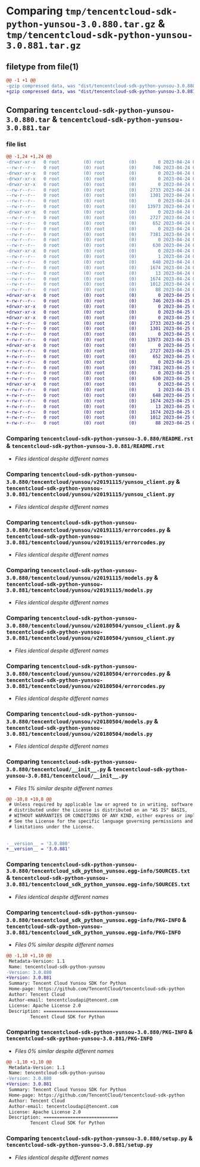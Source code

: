 # Comparing `tmp/tencentcloud-sdk-python-yunsou-3.0.880.tar.gz` & `tmp/tencentcloud-sdk-python-yunsou-3.0.881.tar.gz`

## filetype from file(1)

```diff
@@ -1 +1 @@
-gzip compressed data, was "dist/tencentcloud-sdk-python-yunsou-3.0.880.tar", last modified: Mon Apr 24 03:50:16 2023, max compression
+gzip compressed data, was "dist/tencentcloud-sdk-python-yunsou-3.0.881.tar", last modified: Tue Apr 25 01:02:06 2023, max compression
```

## Comparing `tencentcloud-sdk-python-yunsou-3.0.880.tar` & `tencentcloud-sdk-python-yunsou-3.0.881.tar`

### file list

```diff
@@ -1,24 +1,24 @@
-drwxr-xr-x   0 root         (0) root         (0)        0 2023-04-24 03:50:16.000000 tencentcloud-sdk-python-yunsou-3.0.880/
--rw-r--r--   0 root         (0) root         (0)      746 2023-04-24 03:50:15.000000 tencentcloud-sdk-python-yunsou-3.0.880/README.rst
-drwxr-xr-x   0 root         (0) root         (0)        0 2023-04-24 03:50:16.000000 tencentcloud-sdk-python-yunsou-3.0.880/tencentcloud/
-drwxr-xr-x   0 root         (0) root         (0)        0 2023-04-24 03:50:16.000000 tencentcloud-sdk-python-yunsou-3.0.880/tencentcloud/yunsou/
-drwxr-xr-x   0 root         (0) root         (0)        0 2023-04-24 03:50:16.000000 tencentcloud-sdk-python-yunsou-3.0.880/tencentcloud/yunsou/v20191115/
--rw-r--r--   0 root         (0) root         (0)     2733 2023-04-24 03:50:15.000000 tencentcloud-sdk-python-yunsou-3.0.880/tencentcloud/yunsou/v20191115/yunsou_client.py
--rw-r--r--   0 root         (0) root         (0)     1301 2023-04-24 03:50:15.000000 tencentcloud-sdk-python-yunsou-3.0.880/tencentcloud/yunsou/v20191115/errorcodes.py
--rw-r--r--   0 root         (0) root         (0)        0 2023-04-24 03:50:15.000000 tencentcloud-sdk-python-yunsou-3.0.880/tencentcloud/yunsou/v20191115/__init__.py
--rw-r--r--   0 root         (0) root         (0)    13973 2023-04-24 03:50:15.000000 tencentcloud-sdk-python-yunsou-3.0.880/tencentcloud/yunsou/v20191115/models.py
-drwxr-xr-x   0 root         (0) root         (0)        0 2023-04-24 03:50:16.000000 tencentcloud-sdk-python-yunsou-3.0.880/tencentcloud/yunsou/v20180504/
--rw-r--r--   0 root         (0) root         (0)     2727 2023-04-24 03:50:15.000000 tencentcloud-sdk-python-yunsou-3.0.880/tencentcloud/yunsou/v20180504/yunsou_client.py
--rw-r--r--   0 root         (0) root         (0)      652 2023-04-24 03:50:15.000000 tencentcloud-sdk-python-yunsou-3.0.880/tencentcloud/yunsou/v20180504/errorcodes.py
--rw-r--r--   0 root         (0) root         (0)        0 2023-04-24 03:50:15.000000 tencentcloud-sdk-python-yunsou-3.0.880/tencentcloud/yunsou/v20180504/__init__.py
--rw-r--r--   0 root         (0) root         (0)     7381 2023-04-24 03:50:15.000000 tencentcloud-sdk-python-yunsou-3.0.880/tencentcloud/yunsou/v20180504/models.py
--rw-r--r--   0 root         (0) root         (0)        0 2023-04-24 03:50:15.000000 tencentcloud-sdk-python-yunsou-3.0.880/tencentcloud/yunsou/__init__.py
--rw-r--r--   0 root         (0) root         (0)      630 2023-04-24 03:50:15.000000 tencentcloud-sdk-python-yunsou-3.0.880/tencentcloud/__init__.py
-drwxr-xr-x   0 root         (0) root         (0)        0 2023-04-24 03:50:16.000000 tencentcloud-sdk-python-yunsou-3.0.880/tencentcloud_sdk_python_yunsou.egg-info/
--rw-r--r--   0 root         (0) root         (0)        1 2023-04-24 03:50:16.000000 tencentcloud-sdk-python-yunsou-3.0.880/tencentcloud_sdk_python_yunsou.egg-info/dependency_links.txt
--rw-r--r--   0 root         (0) root         (0)      648 2023-04-24 03:50:16.000000 tencentcloud-sdk-python-yunsou-3.0.880/tencentcloud_sdk_python_yunsou.egg-info/SOURCES.txt
--rw-r--r--   0 root         (0) root         (0)     1674 2023-04-24 03:50:16.000000 tencentcloud-sdk-python-yunsou-3.0.880/tencentcloud_sdk_python_yunsou.egg-info/PKG-INFO
--rw-r--r--   0 root         (0) root         (0)       13 2023-04-24 03:50:16.000000 tencentcloud-sdk-python-yunsou-3.0.880/tencentcloud_sdk_python_yunsou.egg-info/top_level.txt
--rw-r--r--   0 root         (0) root         (0)     1674 2023-04-24 03:50:16.000000 tencentcloud-sdk-python-yunsou-3.0.880/PKG-INFO
--rw-r--r--   0 root         (0) root         (0)     1012 2023-04-24 03:50:15.000000 tencentcloud-sdk-python-yunsou-3.0.880/setup.py
--rw-r--r--   0 root         (0) root         (0)       88 2023-04-24 03:50:16.000000 tencentcloud-sdk-python-yunsou-3.0.880/setup.cfg
+drwxr-xr-x   0 root         (0) root         (0)        0 2023-04-25 01:02:06.000000 tencentcloud-sdk-python-yunsou-3.0.881/
+-rw-r--r--   0 root         (0) root         (0)      746 2023-04-25 01:02:06.000000 tencentcloud-sdk-python-yunsou-3.0.881/README.rst
+drwxr-xr-x   0 root         (0) root         (0)        0 2023-04-25 01:02:06.000000 tencentcloud-sdk-python-yunsou-3.0.881/tencentcloud/
+drwxr-xr-x   0 root         (0) root         (0)        0 2023-04-25 01:02:06.000000 tencentcloud-sdk-python-yunsou-3.0.881/tencentcloud/yunsou/
+drwxr-xr-x   0 root         (0) root         (0)        0 2023-04-25 01:02:06.000000 tencentcloud-sdk-python-yunsou-3.0.881/tencentcloud/yunsou/v20191115/
+-rw-r--r--   0 root         (0) root         (0)     2733 2023-04-25 01:02:06.000000 tencentcloud-sdk-python-yunsou-3.0.881/tencentcloud/yunsou/v20191115/yunsou_client.py
+-rw-r--r--   0 root         (0) root         (0)     1301 2023-04-25 01:02:06.000000 tencentcloud-sdk-python-yunsou-3.0.881/tencentcloud/yunsou/v20191115/errorcodes.py
+-rw-r--r--   0 root         (0) root         (0)        0 2023-04-25 01:02:06.000000 tencentcloud-sdk-python-yunsou-3.0.881/tencentcloud/yunsou/v20191115/__init__.py
+-rw-r--r--   0 root         (0) root         (0)    13973 2023-04-25 01:02:06.000000 tencentcloud-sdk-python-yunsou-3.0.881/tencentcloud/yunsou/v20191115/models.py
+drwxr-xr-x   0 root         (0) root         (0)        0 2023-04-25 01:02:06.000000 tencentcloud-sdk-python-yunsou-3.0.881/tencentcloud/yunsou/v20180504/
+-rw-r--r--   0 root         (0) root         (0)     2727 2023-04-25 01:02:06.000000 tencentcloud-sdk-python-yunsou-3.0.881/tencentcloud/yunsou/v20180504/yunsou_client.py
+-rw-r--r--   0 root         (0) root         (0)      652 2023-04-25 01:02:06.000000 tencentcloud-sdk-python-yunsou-3.0.881/tencentcloud/yunsou/v20180504/errorcodes.py
+-rw-r--r--   0 root         (0) root         (0)        0 2023-04-25 01:02:06.000000 tencentcloud-sdk-python-yunsou-3.0.881/tencentcloud/yunsou/v20180504/__init__.py
+-rw-r--r--   0 root         (0) root         (0)     7381 2023-04-25 01:02:06.000000 tencentcloud-sdk-python-yunsou-3.0.881/tencentcloud/yunsou/v20180504/models.py
+-rw-r--r--   0 root         (0) root         (0)        0 2023-04-25 01:02:06.000000 tencentcloud-sdk-python-yunsou-3.0.881/tencentcloud/yunsou/__init__.py
+-rw-r--r--   0 root         (0) root         (0)      630 2023-04-25 01:02:06.000000 tencentcloud-sdk-python-yunsou-3.0.881/tencentcloud/__init__.py
+drwxr-xr-x   0 root         (0) root         (0)        0 2023-04-25 01:02:06.000000 tencentcloud-sdk-python-yunsou-3.0.881/tencentcloud_sdk_python_yunsou.egg-info/
+-rw-r--r--   0 root         (0) root         (0)        1 2023-04-25 01:02:06.000000 tencentcloud-sdk-python-yunsou-3.0.881/tencentcloud_sdk_python_yunsou.egg-info/dependency_links.txt
+-rw-r--r--   0 root         (0) root         (0)      648 2023-04-25 01:02:06.000000 tencentcloud-sdk-python-yunsou-3.0.881/tencentcloud_sdk_python_yunsou.egg-info/SOURCES.txt
+-rw-r--r--   0 root         (0) root         (0)     1674 2023-04-25 01:02:06.000000 tencentcloud-sdk-python-yunsou-3.0.881/tencentcloud_sdk_python_yunsou.egg-info/PKG-INFO
+-rw-r--r--   0 root         (0) root         (0)       13 2023-04-25 01:02:06.000000 tencentcloud-sdk-python-yunsou-3.0.881/tencentcloud_sdk_python_yunsou.egg-info/top_level.txt
+-rw-r--r--   0 root         (0) root         (0)     1674 2023-04-25 01:02:06.000000 tencentcloud-sdk-python-yunsou-3.0.881/PKG-INFO
+-rw-r--r--   0 root         (0) root         (0)     1012 2023-04-25 01:02:06.000000 tencentcloud-sdk-python-yunsou-3.0.881/setup.py
+-rw-r--r--   0 root         (0) root         (0)       88 2023-04-25 01:02:06.000000 tencentcloud-sdk-python-yunsou-3.0.881/setup.cfg
```

### Comparing `tencentcloud-sdk-python-yunsou-3.0.880/README.rst` & `tencentcloud-sdk-python-yunsou-3.0.881/README.rst`

 * *Files identical despite different names*

### Comparing `tencentcloud-sdk-python-yunsou-3.0.880/tencentcloud/yunsou/v20191115/yunsou_client.py` & `tencentcloud-sdk-python-yunsou-3.0.881/tencentcloud/yunsou/v20191115/yunsou_client.py`

 * *Files identical despite different names*

### Comparing `tencentcloud-sdk-python-yunsou-3.0.880/tencentcloud/yunsou/v20191115/errorcodes.py` & `tencentcloud-sdk-python-yunsou-3.0.881/tencentcloud/yunsou/v20191115/errorcodes.py`

 * *Files identical despite different names*

### Comparing `tencentcloud-sdk-python-yunsou-3.0.880/tencentcloud/yunsou/v20191115/models.py` & `tencentcloud-sdk-python-yunsou-3.0.881/tencentcloud/yunsou/v20191115/models.py`

 * *Files identical despite different names*

### Comparing `tencentcloud-sdk-python-yunsou-3.0.880/tencentcloud/yunsou/v20180504/yunsou_client.py` & `tencentcloud-sdk-python-yunsou-3.0.881/tencentcloud/yunsou/v20180504/yunsou_client.py`

 * *Files identical despite different names*

### Comparing `tencentcloud-sdk-python-yunsou-3.0.880/tencentcloud/yunsou/v20180504/errorcodes.py` & `tencentcloud-sdk-python-yunsou-3.0.881/tencentcloud/yunsou/v20180504/errorcodes.py`

 * *Files identical despite different names*

### Comparing `tencentcloud-sdk-python-yunsou-3.0.880/tencentcloud/yunsou/v20180504/models.py` & `tencentcloud-sdk-python-yunsou-3.0.881/tencentcloud/yunsou/v20180504/models.py`

 * *Files identical despite different names*

### Comparing `tencentcloud-sdk-python-yunsou-3.0.880/tencentcloud/__init__.py` & `tencentcloud-sdk-python-yunsou-3.0.881/tencentcloud/__init__.py`

 * *Files 1% similar despite different names*

```diff
@@ -10,8 +10,8 @@
 # Unless required by applicable law or agreed to in writing, software
 # distributed under the License is distributed on an "AS IS" BASIS,
 # WITHOUT WARRANTIES OR CONDITIONS OF ANY KIND, either express or implied.
 # See the License for the specific language governing permissions and
 # limitations under the License.
 
 
-__version__ = '3.0.880'
+__version__ = '3.0.881'
```

### Comparing `tencentcloud-sdk-python-yunsou-3.0.880/tencentcloud_sdk_python_yunsou.egg-info/SOURCES.txt` & `tencentcloud-sdk-python-yunsou-3.0.881/tencentcloud_sdk_python_yunsou.egg-info/SOURCES.txt`

 * *Files identical despite different names*

### Comparing `tencentcloud-sdk-python-yunsou-3.0.880/tencentcloud_sdk_python_yunsou.egg-info/PKG-INFO` & `tencentcloud-sdk-python-yunsou-3.0.881/tencentcloud_sdk_python_yunsou.egg-info/PKG-INFO`

 * *Files 0% similar despite different names*

```diff
@@ -1,10 +1,10 @@
 Metadata-Version: 1.1
 Name: tencentcloud-sdk-python-yunsou
-Version: 3.0.880
+Version: 3.0.881
 Summary: Tencent Cloud Yunsou SDK for Python
 Home-page: https://github.com/TencentCloud/tencentcloud-sdk-python
 Author: Tencent Cloud
 Author-email: tencentcloudapi@tencent.com
 License: Apache License 2.0
 Description: ============================
         Tencent Cloud SDK for Python
```

### Comparing `tencentcloud-sdk-python-yunsou-3.0.880/PKG-INFO` & `tencentcloud-sdk-python-yunsou-3.0.881/PKG-INFO`

 * *Files 0% similar despite different names*

```diff
@@ -1,10 +1,10 @@
 Metadata-Version: 1.1
 Name: tencentcloud-sdk-python-yunsou
-Version: 3.0.880
+Version: 3.0.881
 Summary: Tencent Cloud Yunsou SDK for Python
 Home-page: https://github.com/TencentCloud/tencentcloud-sdk-python
 Author: Tencent Cloud
 Author-email: tencentcloudapi@tencent.com
 License: Apache License 2.0
 Description: ============================
         Tencent Cloud SDK for Python
```

### Comparing `tencentcloud-sdk-python-yunsou-3.0.880/setup.py` & `tencentcloud-sdk-python-yunsou-3.0.881/setup.py`

 * *Files identical despite different names*

